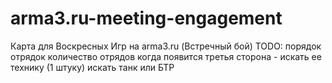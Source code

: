 arma3.ru-meeting-engagement
===========================

Карта для Воскресных Игр на arma3.ru (Встречный бой)
TODO:
порядок отрядок
количество отрядов
когда появится третья сторона - искать ее технику (1 штуку)
искать танк или БТР